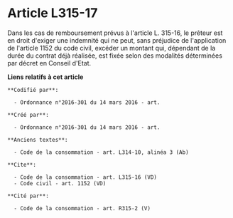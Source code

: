 # Article L315-17

Dans les cas de remboursement prévus à l'article L. 315-16, le prêteur est en droit d'exiger une indemnité qui ne peut, sans
préjudice de l'application de l'article 1152 du code civil, excéder un montant qui, dépendant de la durée du contrat déjà
réalisée, est fixée selon des modalités déterminées par décret en Conseil d'Etat.

**Liens relatifs à cet article**

	**Codifié par**:

	  - Ordonnance n°2016-301 du 14 mars 2016 - art.

	**Créé par**:

	  - Ordonnance n°2016-301 du 14 mars 2016 - art.

	**Anciens textes**:

	  - Code de la consommation - art. L314-10, alinéa 3 (Ab)

	**Cite**:

	  - Code de la consommation - art. L315-16 (VD)
	  - Code civil - art. 1152 (VD)

	**Cité par**:

	  - Code de la consommation - art. R315-2 (V)
